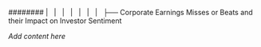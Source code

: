 ######## |   |   |   |   |   |   |   ├── Corporate Earnings Misses or Beats and their Impact on Investor Sentiment

*Add content here*